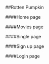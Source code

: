 ##Rotten Pumpkin

####Home page

####Movies page

####Single page

####Sign up page

####Login page
